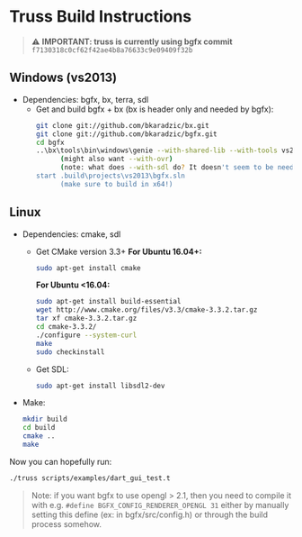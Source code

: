# Truss Build Instructions

> :warning: **IMPORTANT: truss is currently using bgfx commit**
> `f7130318c0cf62f42ae4b8a76633c9e09409f32b`

## Windows (vs2013)
* Dependencies: bgfx, bx, terra, sdl
  * Get and build bgfx + bx (bx is header only and needed by bgfx):
    ```bash
    git clone git://github.com/bkaradzic/bx.git
    git clone git://github.com/bkaradzic/bgfx.git
    cd bgfx
    ..\bx\tools\bin\windows\genie --with-shared-lib --with-tools vs2013
          (might also want --with-ovr)
          (note: what does --with-sdl do? It doesn't seem to be needed...)
    start .build\projects\vs2013\bgfx.sln
          (make sure to build in x64!)
    ```

## Linux
* Dependencies: cmake, sdl
  * Get CMake version 3.3+
    **For Ubuntu 16.04+:**
    ```bash
    sudo apt-get install cmake
    ```
    **For Ubuntu <16.04:**
    ```bash
    sudo apt-get install build-essential
    wget http://www.cmake.org/files/v3.3/cmake-3.3.2.tar.gz
    tar xf cmake-3.3.2.tar.gz
    cd cmake-3.3.2/
    ./configure --system-curl
    make
    sudo checkinstall
    ```

  * Get SDL:
    ```bash
    sudo apt-get install libsdl2-dev
    ```

* Make:
  ```bash
  mkdir build
  cd build
  cmake ..
  make
  ```

Now you can hopefully run:
```bash
./truss scripts/examples/dart_gui_test.t
```

> Note: if you want bgfx to use opengl > 2.1, then you need to compile it with
> e.g. `#define BGFX_CONFIG_RENDERER_OPENGL 31`
> either by manually setting this define (ex: in bgfx/src/config.h) or through
> the build process somehow.
